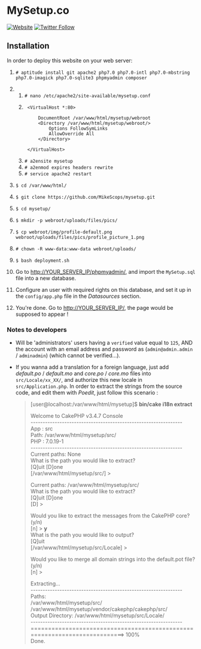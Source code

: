 # MySetup.co

[![Website](https://img.shields.io/website-up-down-green-red/https/mysetup.co.svg?label=mySetup.co)](https://mysetup.co/)
[![Twitter Follow](https://img.shields.io/twitter/follow/mysetup_co.svg?style=social&label=Follow&style=flat-square)](https://twitter.com/mysetup_co)

## Installation

In order to deploy this website on your web server:

1. `# aptitude install git apache2 php7.0 php7.0-intl php7.0-mbstring php7.0-imagick php7.0-sqlite3 phpmyadmin composer`

2.
	1. `# nano /etc/apache2/site-available/mysetup.conf`
	2. ```apacheconf
		<VirtualHost *:80>

			DocumentRoot /var/www/html/mysetup/webroot
			<Directory /var/www/html/mysetup/webroot/>
				Options FollowSymLinks
				AllowOverride All
			</Directory>

		</VirtualHost>
		```
	3. `# a2ensite mysetup`
	4. `# a2enmod expires headers rewrite`
	5. `# service apache2 restart`

3. `$ cd /var/www/html/`

4. `$ git clone https://github.com/MikeScops/mysetup.git`

5. `$ cd mysetup/`

6. `$ mkdir -p webroot/uploads/files/pics/`

7. `$ cp webroot/img/profile-default.png webroot/uploads/files/pics/profile_picture_1.png`

8. `# chown -R www-data:www-data webroot/uploads/`

9. `$ bash deployment.sh`

10. Go to [http://YOUR_SERVER_IP/phpmyadmin/](http://YOUR_SERVER_IP/phpmyadmin/), and import the `MySetup.sql` file into a new database.

11. Configure an user with required rights on this database, and set it up in the `config/app.php` file in the _Datasources_ section.

12. You're done. Go to [http://YOUR_SERVER_IP/](http://YOUR_SERVER_IP/), the page would be supposed to appear !

### Notes to developers

* Will be 'administrators' users having a `verified` value equal to `125`, AND the account with an email address and password as (`admin@admin.admin` / `adminadmin`) (which cannot be verified...).

* If you wanna add a translation for a foreign language, just add _default.po_ / _default.mo_ and _core.po_ / _core.mo_ files into `src/Locale/xx_XX/`, and authorize this new locale in `src/Application.php`. In order to extract the strings from the source code, and edit them with _Poedit_, just follow this scenario :
	
	> [user@localhost:/var/www/html/mysetup]$ **bin/cake i18n extract**  
	>  
	> Welcome to CakePHP v3.4.7 Console  
	> \---------------------------------------------------------------  
	> App : src  
	> Path: /var/www/html/mysetup/src/  
	> PHP : 7.0.19-1  
	> \---------------------------------------------------------------  
	> Current paths: None  
	> What is the path you would like to extract?  
	> [Q]uit [D]one  
	> [/var/www/html/mysetup/src/] >   
	>  
	> Current paths: /var/www/html/mysetup/src/  
	> What is the path you would like to extract?  
	> [Q]uit [D]one  
	> [D] >   
	>  
	> Would you like to extract the messages from the CakePHP core? (y/n)  
	> [n] > **y**  
	> What is the path you would like to output?  
	> [Q]uit  
	> [/var/www/html/mysetup/src/Locale] >  
	>  
	> Would you like to merge all domain strings into the default.pot file? (y/n)   
	> [n] >  
	>  
	>  
	> Extracting...  
	> \---------------------------------------------------------------  
	> Paths:  
	> /var/www/html/mysetup/src/  
	> /var/www/html/mysetup/vendor/cakephp/cakephp/src/  
	> Output Directory: /var/www/html/mysetup/src/Locale/  
	> \---------------------------------------------------------------  
	> ==========================================================================> 100%  
	> Done.
